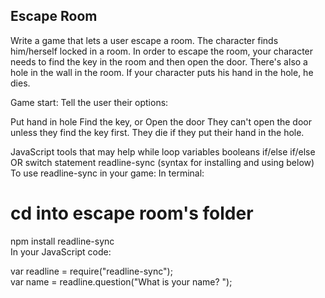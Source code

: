 ## Escape Room

Write a game that lets a user escape a room. The character finds him/herself locked in a room. In order to escape the room, your character needs to find the key in the room and then open the door. There's also a hole in the wall in the room. If your character puts his hand in the hole, he dies.

Game start:
Tell the user their options:

Put hand in hole
Find the key, or
Open the door
They can't open the door unless they find the key first. 
They die if they put their hand in the hole.

JavaScript tools that may help
while loop
variables
booleans
if/else if/else OR switch statement
readline-sync (syntax for installing and using below)
To use readline-sync in your game:
In terminal:

# cd into escape room's folder
npm install readline-sync  
In your JavaScript code:

var readline = require("readline-sync");  
var name = readline.question("What is your name? ");  